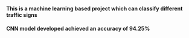 <h4> This is a machine learning based project which can classify different traffic signs</h4>
<h4> CNN model developed achieved an accuracy of 94.25%</h4>
